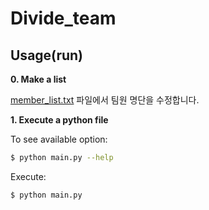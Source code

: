 # Divide_team

Usage(run)
----------------

__0. Make a list__

[member_list.txt](https://github.com/wjleekr927/Divide_team/blob/main/member_list.txt) 파일에서 팀원 명단을 수정합니다.

__1. Execute a python file__

To see available option:

```bash
$ python main.py --help
```

Execute:

```bash
$ python main.py
```
